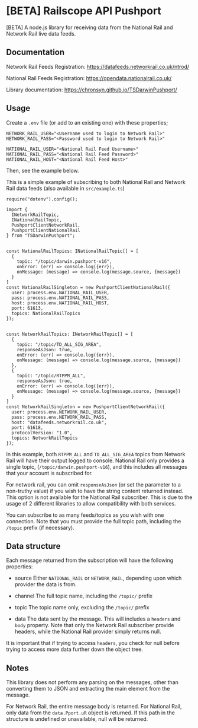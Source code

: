 # [BETA] Railscope API Pushport

[BETA] A node.js library for receiving data from the National Rail and Network Rail live data feeds.

## Documentation

Network Rail Feeds Registration: https://datafeeds.networkrail.co.uk/ntrod/

National Rail Feeds Registration: https://opendata.nationalrail.co.uk/

Library documentation: https://chronsyn.github.io/TSDarwinPushport/

## Usage

Create a `.env` file (or add to an existing one) with these properties;

    NETWORK_RAIL_USER="<Username used to login to Network Rail>"
    NETWORK_RAIL_PASS="<Password used to login to Network Rail>"

    NATIONAL_RAIL_USER="<National Rail Feed Username>"
    NATIONAL_RAIL_PASS="<National Rail Feed Password>"
    NATIONAL_RAIL_HOST="<National Rail Feed Host>"

Then, see the example below.

This is a simple example of subscribing to both National Rail and Network Rail data feeds (also available in `src/example.ts`)

    require("dotenv").config();

    import {
      INetworkRailTopic,
      INationalRailTopic,
      PushportClientNetworkRail,
      PushportClientNationalRail
    } from "TSDarwinPushport";


    const NationalRailTopics: INationalRailTopic[] = [
      {
        topic: "/topic/darwin.pushport-v16",
        onError: (err) => console.log({err}),
        onMessage: (message) => console.log(message.source, {message})
      }
    ]
    const NationalRailSingleton = new PushportClientNationalRail({
      user: process.env.NATIONAL_RAIL_USER,
      pass: process.env.NATIONAL_RAIL_PASS,
      host: process.env.NATIONAL_RAIL_HOST,
      port: 61613,
      topics: NationalRailTopics
    });


    const NetworkRailTopics: INetworkRailTopic[] = [
      {
        topic: "/topic/TD_ALL_SIG_AREA",
        responseAsJson: true,
        onError: (err) => console.log({err}),
        onMessage: (message) => console.log(message.source, {message})
      },
      {
        topic: "/topic/RTPPM_ALL",
        responseAsJson: true,
        onError: (err) => console.log({err}),
        onMessage: (message) => console.log(message.source, {message})
      }
    ]
    const NetworkRailSingleton = new PushportClientNetworkRail({
      user: process.env.NETWORK_RAIL_USER,
      pass: process.env.NETWORK_RAIL_PASS,
      host: "datafeeds.networkrail.co.uk",
      port: 61618,
      protocolVersion: "1.0",
      topics: NetworkRailTopics
    });

In this example, both `RTPPM_ALL` and `TD_ALL_SIG_AREA` topics from Network Rail will have their output logged to console. National Rail only provides a single topic, (`/topic/darwin.pushport-v16`), and this includes all messages that your account is subscribed for.

For network rail, you can omit `responseAsJson` (or set the parameter to a non-truthy value) if you wish to have the string content returned instead. This option is not available for the National Rail subscriber. This is due to the usage of 2 different libraries to allow compatibility with both services.

You can subscribe to as many feeds/topics as you wish with one connection. Note that you must provide the full topic path, including the `/topic` prefix (if necessary).

## Data structure

Each message returned from the subscription will have the following properties:

  - source
  Either `NATIONAL_RAIL` or `NETWORK_RAIL`, depending upon which provider the data is from.

  - channel
  The full topic name, including the `/topic/` prefix

  - topic
  The topic name only, excluding the `/topic/` prefix

  - data
  The data sent by the message. This will includes a `headers` and `body` property. Note that only the Network Rail subscriber provide headers, while the National Rail provider simply returns null.

It is important that if trying to access `headers`, you check for null before trying to access more data further down the object tree.

## Notes

This library does not perform any parsing on the messages, other than converting them to JSON and extracting the main element from the message.

For Network Rail, the entire message body is returned. For National Rail, only data from the `data.Pport.uR` object is returned. If this path in the structure is undefined or unavailable, null will be returned.
